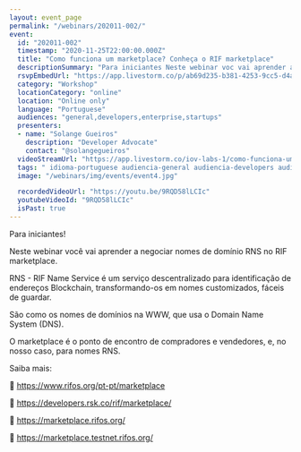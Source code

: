 ```yaml
---
layout: event_page
permalink: "/webinars/202011-002/"
event:
  id: "202011-002"
  timestamp: "2020-11-25T22:00:00.000Z"
  title: "Como funciona um marketplace? Conheça o RIF marketplace"
  descriptionSummary: "Para iniciantes Neste webinar voc vai aprender a negociar nomes de dom nio RNS no RIF marketplace. RNS - RIF Name Service um servi o descen…"
  rsvpEmbedUrl: "https://app.livestorm.co/p/ab69d235-b381-4253-9cc5-d4a2bad869de/form"
  category: "Workshop"
  locationCategory: "online"
  location: "Online only"
  language: "Portuguese"
  audiences: "general,developers,enterprise,startups"
  presenters:
  - name: "Solange Gueiros"
    description: "Developer Advocate"
    contact: "@solangegueiros"
  videoStreamUrl: "https://app.livestorm.co/iov-labs-1/como-funciona-um-marketplace-conheca-o-rif-marketplace"
  tags: " idioma-portuguese audiencia-general audiencia-developers audiencia-enterprise audiencia-startups recent"
  image: "/webinars/img/events/event4.jpg"

  recordedVideoUrl: "https://youtu.be/9RQD58lLCIc"
  youtubeVideoId: "9RQD58lLCIc"
  isPast: true
---
```



Para iniciantes!

Neste webinar você vai aprender a negociar nomes de domínio RNS no RIF marketplace.

RNS - RIF Name Service é um serviço descentralizado para identificação de endereços Blockchain, transformando-os em nomes customizados, fáceis de guardar.

São como os nomes de domínios na WWW, que usa o Domain Name System (DNS).

O marketplace é o ponto de encontro de compradores e vendedores, e, no nosso caso, para nomes RNS.

Saiba mais:

🔵 https://www.rifos.org/pt-pt/marketplace

🔵 https://developers.rsk.co/rif/marketplace/

🔵 https://marketplace.rifos.org/

🔵 https://marketplace.testnet.rifos.org/

